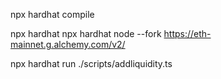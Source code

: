<!-- Commandes -->

npx hardhat compile

npx hardhat npx hardhat node --fork https://eth-mainnet.g.alchemy.com/v2/<key>

npx hardhat run ./scripts/addliquidity.ts

<!-- Picture -->